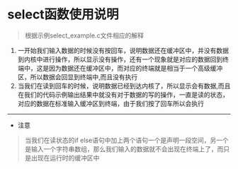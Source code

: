 # select函数使用说明
> 根据示例select_example.c文件相应的解释
1. 一开始我们输入数据的时候没有按回车，说明数据还在缓冲区中，并没有数据到内核中进行操作，所以显示没有操作，还有一个现象就是对应的数据回到终端中，这是因为数据还在缓冲区中，而对应的终端就是相当于一个高级缓冲区，所以数据会回显到终端中,而且没有执行
2. 当我们在读到回车的时候，说明数据已经到达内核了，所以显示会有数据,而且在我们的代码示例输出结果中就没有对于数据的写的操作，一直是读的状态，对应的数据在标准输入缓冲区到终端，由于我们按了回车所以会执行
------
- 注意
> 当我们在读状态的if else语句中加上两个语句一个是声明一段空间，另一个是输入一个字符串数组，那么我们输入的数据就不会出现在终端上了，而只是出现在运行时的缓冲区中
